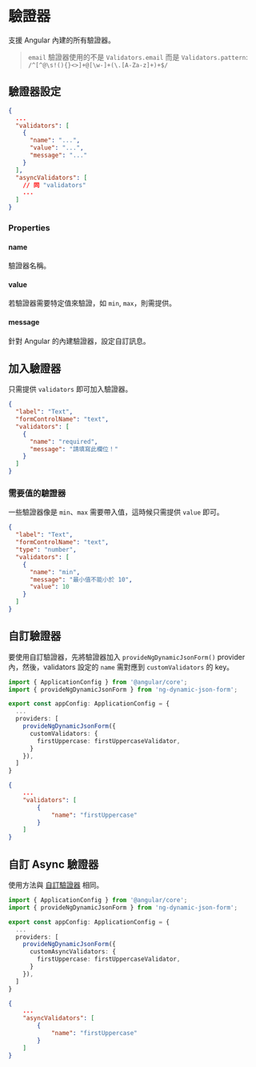 # 驗證器

支援 Angular 內建的所有驗證器。

> `email` 驗證器使用的不是 `Validators.email` 而是 `Validators.pattern`: `/^[^@\s!(){}<>]+@[\w-]+(\.[A-Za-z]+)+$/`

## 驗證器設定

<doc-code>

```json
{
  ...
  "validators": [
    {
      "name": "...",
      "value": "...",
      "message": "..."
    }
  ],
  "asyncValidators": [
    // 同 "validators"
    ...
  ]
}
```

<doc-code>

### Properties

#### name

驗證器名稱。

#### value

若驗證器需要特定值來驗證，如 `min`, `max`，則需提供。

#### message

針對 Angular 的內建驗證器，設定自訂訊息。

## 加入驗證器

只需提供 `validators` 即可加入驗證器。

<doc-code>

```json
{
  "label": "Text",
  "formControlName": "text",
  "validators": [
    {
      "name": "required",
      "message": "請填寫此欄位！"
    }
  ]
}
```

</doc-code>

### 需要值的驗證器

一些驗證器像是 `min`、`max` 需要帶入值，這時候只需提供 `value` 即可。

<doc-code>

```json
{
  "label": "Text",
  "formControlName": "text",
  "type": "number",
  "validators": [
    {
      "name": "min",
      "message": "最小值不能小於 10",
      "value": 10
    }
  ]
}
```

</doc-code>

## 自訂驗證器

要使用自訂驗證器，先將驗證器加入 `provideNgDynamicJsonForm()` provider 內，然後，validators 設定的 `name` 需對應到 `customValidators` 的 key。

<doc-tab>

<doc-code name="app.config.ts">

```ts
import { ApplicationConfig } from '@angular/core';
import { provideNgDynamicJsonForm } from 'ng-dynamic-json-form';

export const appConfig: ApplicationConfig = {
  ...
  providers: [
    provideNgDynamicJsonForm({
      customValidators: {
        firstUppercase: firstUppercaseValidator,
      }
    }),
  ]
}
```

</doc-code>

<doc-code name="JSON">

```json
{
	...
	"validators": [
		{
			"name": "firstUppercase"
		}
	]
}
```

</doc-code>

</doc-tab>

## 自訂 Async 驗證器

使用方法與 [自訂驗證器](#自訂驗證器) 相同。

<doc-tab>

<doc-code name="app.config.ts">

```ts
import { ApplicationConfig } from '@angular/core';
import { provideNgDynamicJsonForm } from 'ng-dynamic-json-form';

export const appConfig: ApplicationConfig = {
  ...
  providers: [
    provideNgDynamicJsonForm({
      customAsyncValidators: {
        firstUppercase: firstUppercaseValidator,
      }
    }),
  ]
}
```

</doc-code>

<doc-code name="JSON">

```json
{
	...
	"asyncValidators": [
		{
			"name": "firstUppercase"
		}
	]
}
```

</doc-code>

</doc-tab>
